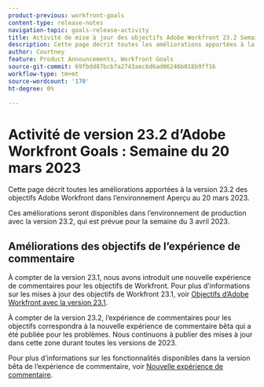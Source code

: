 ```yaml
---
product-previous: workfront-goals
content-type: release-notes
navigation-topic: goals-release-activity
title: Activité de mise à jour des objectifs Adobe Workfront 23.2 Semaine du 20 mars 2023
description: Cette page décrit toutes les améliorations apportées à la version 23.2 d’ objectifs d’Adobe Workfront à l’environnement Aperçu . Ces améliorations seront disponibles dans l’environnement de production au cours de la semaine du 20 mars 2023.
author: Courtney
feature: Product Announcements, Workfront Goals
source-git-commit: 69fbdd87bcb7a2743aec6d6ad06246b018b9ff16
workflow-type: tm+mt
source-wordcount: '170'
ht-degree: 0%

---
```


# Activité de version 23.2 d’Adobe Workfront Goals : Semaine du 20 mars 2023

Cette page décrit toutes les améliorations apportées à la version 23.2 des objectifs Adobe Workfront dans l’environnement Aperçu au 20 mars 2023.

Ces améliorations seront disponibles dans l’environnement de production avec la version 23.2, qui est prévue pour la semaine du 3 avril 2023.

## Améliorations des objectifs de l’expérience de commentaire

À compter de la version 23.1, nous avons introduit une nouvelle expérience de commentaires pour les objectifs de Workfront. Pour plus d’informations sur les mises à jour des objectifs de Workfront 23.1, voir [Objectifs d’Adobe Workfront avec la version 23.1](/help/quicksilver/product-announcements/product-releases/goals-release-activity/goals-23-1-release/goals-23-1-release.md).

À compter de la version 23.2, l’expérience de commentaires pour les objectifs correspondra à la nouvelle expérience de commentaire bêta qui a été publiée pour les problèmes. Nous continuons à publier des mises à jour dans cette zone durant toutes les versions de 2023.

Pour plus d’informations sur les fonctionnalités disponibles dans la version bêta de l’expérience de commentaire, voir [Nouvelle expérience de commentaire](/help/quicksilver/workfront-basics/updating-work-items-and-viewing-updates/unified-commenting-experience.md).